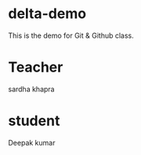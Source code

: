 # delta-demo
This is the demo for Git &amp; Github class.

# Teacher
sardha khapra

# student 
Deepak kumar